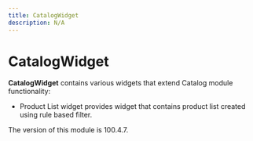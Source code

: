 ```yaml
---
title: CatalogWidget
description: N/A
---
```


# CatalogWidget

**CatalogWidget** contains various widgets that extend Catalog module functionality:

- Product List widget provides widget that contains product list created using rule based filter.

<InlineAlert slots="text" />
The version of this module is 100.4.7.
